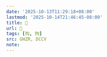 ```yaml
---
date: '2025-10-13T11:29:18+08:00'
lastmod: '2025-10-14T21:46:45-08:00'
title: 󰠾
url: 󰠾
tags: [抅, 拘]
src: GHZR, DCCV
note:
---
```

